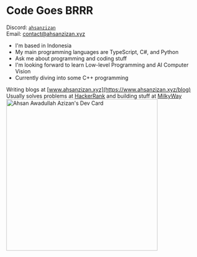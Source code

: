 # Code Goes BRRR
Discord: [`ahsanzizan`](https://discordapp.com/users/650696568227233823) <br />
Email: contact@ahsanzizan.xyz
<br />
<ul>
  <li>I'm based in Indonesia</li>
  <li>My main programming languages are TypeScript, C#, and Python</li>
  <li>Ask me about programming and coding stuff</li>
  <li>I'm looking forward to learn Low-level Programming and AI Computer Vision</li>
  <li>Currently diving into some C++ programming</li>
</ul>

Writing blogs at [www.ahsanzizan.xyz](https://www.ahsanzizan.xyz/blog) <br />
Usually solves problems at [HackerRank](https://www.hackerrank.com/profile/ahsanzizan) and building stuff at [MilkyWay](https://github.com/milkyway-id)
<a href="https://app.daily.dev/ahsanzizan"><img src="https://api.daily.dev/devcards/7db9a158b6714ff48f1a9e2d48708205.png?r=sin" width="400" alt="Ahsan Awadullah Azizan's Dev Card"/></a>
